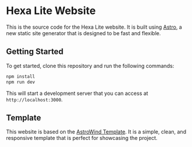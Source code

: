 # Hexa Lite Website

This is the source code for the Hexa Lite website. It is built using [Astro](https://astro.build/), a new static site generator that is designed to be fast and flexible.

## Getting Started

To get started, clone this repository and run the following commands:

```bash
npm install
npm run dev
```

This will start a development server that you can access at `http://localhost:3000`.

## Template

This website is based on the [AstroWind Template](https://github.com/onwidget/astrowind). It is a simple, clean, and responsive template that is perfect for showcasing the project.